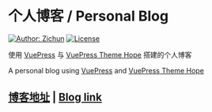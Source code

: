 # 个人博客 / Personal Blog

[![Author: Zichun](https://img.shields.io/badge/Author-Mr.Hope-blue.svg?style=for-the-badge)](https://hope-sandy.vercel.app)
[![License](https://img.shields.io/github/license/mister-hope/mister-hope.github.io?style=for-the-badge)](https://github.com/Mister-Hope/Mister-Hope.github.io/blob/master/LICENSE)

使用 [VuePress](https://v2.vuepress.vuejs.org/zh/) 与 [VuePress Theme Hope](https://vuepress-theme-hope.github.io/v2/zh/) 搭建的个人博客

A personal blog using [VuePress](https://v2.vuepress.vuejs.org/) and [VuePress Theme Hope](https://vuepress-theme-hope.github.io/v2/)

## [博客地址](https://hope-sandy.vercel.app) | [Blog link](https://mister-hope.github.io)
